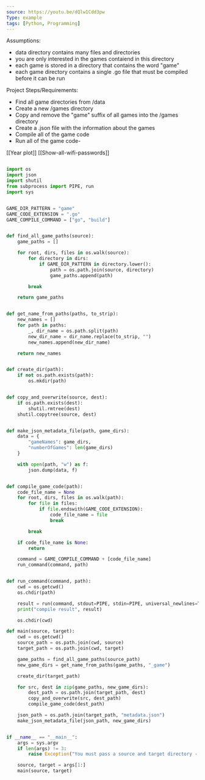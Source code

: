 ```yaml
---
source: https://youtu.be/dQlw1Cdd3pw
Type: example
tags: [Python, Programming]
---
```

Assumptions:
- data directory contains many files and directories
- you are only interested in the games contaiend in this directory
- each game is stored in a directory that contains the word "game"
- each game directory contains a single .go file that must be compiled before it can be run

Project Steps/Requirements:
- Find all game directories from /data
- Create a new /games directory
- Copy and remove the "game" suffix of all games into the /games directory
- Create a .json file with the information about the games
- Compile all of the game code
- Run all of the game code-

[[Year plot]]
[[Show-all-wifi-passwords]]

~~~ python

import os
import json
import shutil
from subprocess import PIPE, run
import sys


GAME_DIR_PATTERN = "game"
GAME_CODE_EXTENSION = ".go"
GAME_COMPILE_COMMAND = ["go", "build"]


def find_all_game_paths(source):
    game_paths = []

    for root, dirs, files in os.walk(source):
        for directory in dirs:
            if GAME_DIR_PATTERN in directory.lower():
                path = os.path.join(source, directory)
                game_paths.append(path)

        break

    return game_paths


def get_name_from_paths(paths, to_strip):
    new_names = []
    for path in paths:
        _, dir_name = os.path.split(path)
        new_dir_name = dir_name.replace(to_strip, "")
        new_names.append(new_dir_name)

    return new_names


def create_dir(path):
    if not os.path.exists(path):
        os.mkdir(path)


def copy_and_overwrite(source, dest):
    if os.path.exists(dest):
        shutil.rmtree(dest)
    shutil.copytree(source, dest)


def make_json_metadata_file(path, game_dirs):
    data = {
        "gameNames": game_dirs,
        "numberOfGames": len(game_dirs)
    }

    with open(path, "w") as f:
        json.dump(data, f)


def compile_game_code(path):
    code_file_name = None
    for root, dirs, files in os.walk(path):
        for file in files:
            if file.endswith(GAME_CODE_EXTENSION):
                code_file_name = file
                break

        break

    if code_file_name is None:
        return

    command = GAME_COMPILE_COMMAND + [code_file_name]
    run_command(command, path)


def run_command(command, path):
    cwd = os.getcwd()
    os.chdir(path)

    result = run(command, stdout=PIPE, stdin=PIPE, universal_newlines=True)
    print("compile result", result)

    os.chdir(cwd)

def main(source, target):
    cwd = os.getcwd()
    source_path = os.path.join(cwd, source)
    target_path = os.path.join(cwd, target)

    game_paths = find_all_game_paths(source_path)
    new_game_dirs = get_name_from_paths(game_paths, "_game")

    create_dir(target_path)

    for src, dest in zip(game_paths, new_game_dirs):
        dest_path = os.path.join(target_path, dest)
        copy_and_overwrite(src, dest_path)
        compile_game_code(dest_path)

    json_path = os.path.join(target_path, "metadata.json")
    make_json_metadata_file(json_path, new_game_dirs)


if __name__ == "__main__":
    args = sys.argv
    if len(args) != 3:
        raise Exception("You must pass a source and target directory - only.")

    source, target = args[1:]
    main(source, target)
~~~